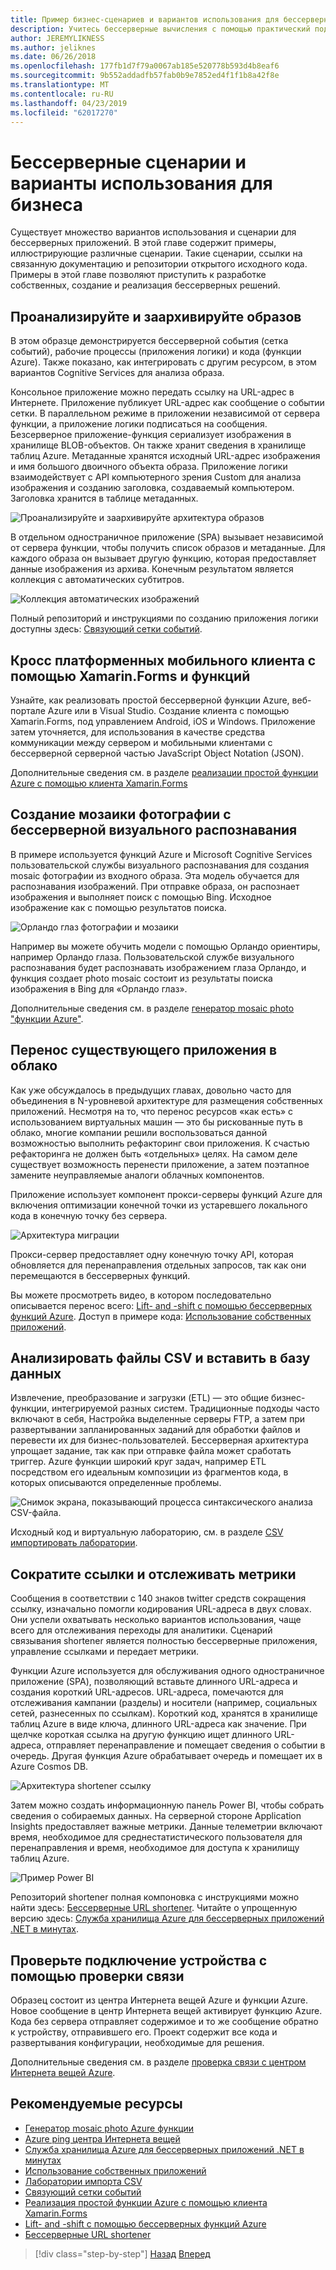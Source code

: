```yaml
---
title: Пример бизнес-сценариев и вариантов использования для бессерверных приложений
description: Учитесь бессерверные вычисления с помощью практический подход примеры, которые могут меняться от обработки изображений серверные части мобильных устройств, а также конвейеров ETL.
author: JEREMYLIKNESS
ms.author: jeliknes
ms.date: 06/26/2018
ms.openlocfilehash: 177fb1d7f79a0067ab185e520778b593d4b8eaf6
ms.sourcegitcommit: 9b552addadfb57fab0b9e7852ed4f1f1b8a42f8e
ms.translationtype: MT
ms.contentlocale: ru-RU
ms.lasthandoff: 04/23/2019
ms.locfileid: "62017270"
---
```

# <a name="serverless-business-scenarios-and-use-cases"></a>Бессерверные сценарии и варианты использования для бизнеса

Существует множество вариантов использования и сценарии для бессерверных приложений. В этой главе содержит примеры, иллюстрирующие различные сценарии. Такие сценарии, ссылки на связанную документацию и репозитории открытого исходного кода. Примеры в этой главе позволяют приступить к разработке собственных, создание и реализация бессерверных решений.

## <a name="analyze-and-archive-images"></a>Проанализируйте и заархивируйте образов

В этом образце демонстрируется бессерверной события (сетка событий), рабочие процессы (приложения логики) и кода (функции Azure). Также показано, как интегрировать с другим ресурсом, в этом вариантов Cognitive Services для анализа образа.

Консольное приложение можно передать ссылку на URL-адрес в Интернете. Приложение публикует URL-адрес как сообщение о событии сетки. В параллельном режиме в приложении независимой от сервера функции, а приложение логики подписаться на сообщения. Безсерверное приложение-функция сериализует изображения в хранилище BLOB-объектов. Он также хранит сведения в хранилище таблиц Azure. Метаданные хранятся исходный URL-адрес изображения и имя большого двоичного объекта образа. Приложение логики взаимодействует с API компьютерного зрения Custom для анализа изображения и созданию заголовка, создаваемый компьютером. Заголовка хранится в таблице метаданных.

![Проанализируйте и заархивируйте архитектура образов](./media/image-processing-example.png)

В отдельном одностраничное приложение (SPA) вызывает независимой от сервера функции, чтобы получить список образов и метаданные. Для каждого образа он вызывает другую функцию, которая предоставляет данные изображения из архива. Конечным результатом является коллекция с автоматических субтитров.

![Коллекция автоматических изображений](./media/automated-image-gallery.png)

Полный репозиторий и инструкциями по созданию приложения логики доступны здесь: [Связующий сетки событий](https://github.com/JeremyLikness/Event-Grid-Glue).

## <a name="cross-platform-mobile-client-using-xamarinforms-and-functions"></a>Кросс платформенных мобильного клиента с помощью Xamarin.Forms и функций

Узнайте, как реализовать простой бессерверной функции Azure, веб-портале Azure или в Visual Studio. Создание клиента с помощью Xamarin.Forms, под управлением Android, iOS и Windows. Приложение затем уточняется, для использования в качестве средства коммуникации между сервером и мобильными клиентами с бессерверной серверной частью JavaScript Object Notation (JSON).

Дополнительные сведения см. в разделе [реализации простой функции Azure с помощью клиента Xamarin.Forms](https://azure.microsoft.com/resources/samples/functions-xamarin-getting-started/)

## <a name="generate-a-photo-mosaic-with-serverless-image-recognition"></a>Создание мозаики фотографии с бессерверной визуального распознавания

В примере используется функций Azure и Microsoft Cognitive Services пользовательской службы визуального распознавания для создания mosaic фотографии из входного образа. Эта модель обучается для распознавания изображений. При отправке образа, он распознает изображения и выполняет поиск с помощью Bing. Исходное изображение как с помощью результатов поиска.

![Орландо глаз фотографии и мозаики](./media/orlando-eye-both.png)

Например вы можете обучить модели с помощью Орландо ориентиры, например Орландо глаза. Пользовательской службе визуального распознавания будет распознавать изображением глаза Орландо, и функция создает photo mosaic состоит из результаты поиска изображения в Bing для «Орландо глаз».

Дополнительные сведения см. в разделе [генератор mosaic photo "функции Azure"](https://azure.microsoft.com/resources/samples/functions-dotnet-photo-mosaic/).

## <a name="migrate-an-existing-application-to-the-cloud"></a>Перенос существующего приложения в облако

Как уже обсуждалось в предыдущих главах, довольно часто для объединения в N-уровневой архитектуре для размещения собственных приложений. Несмотря на то, что перенос ресурсов «как есть» с использованием виртуальных машин — это бы рискованные путь в облако, многие компании решили воспользоваться данной возможностью выполнить рефакторинг свои приложения. К счастью рефакторинга не должен быть «отдельных» целях. На самом деле существует возможность перенести приложение, а затем поэтапное замените неуправляемые аналоги облачных компонентов.

Приложение использует компонент прокси-серверы функций Azure для включения оптимизации конечной точки из устаревшего локального кода в конечную точку без сервера.

![Архитектура миграции](./media/migration-architecture.png)

Прокси-сервер предоставляет одну конечную точку API, которая обновляется для перенаправления отдельных запросов, так как они перемещаются в бессерверных функций.

Вы можете просмотреть видео, в котором последовательно описывается перенос всего: [Lift- and -shift с помощью бессерверных функций Azure](https://channel9.msdn.com/Events/Connect/2017/E102). Доступ в примере кода: [Использование собственных приложений](https://github.com/JeremyLikness/bring-own-app-connect-17).

## <a name="parse-a-csv-file-and-insert-into-a-database"></a>Анализировать файлы CSV и вставить в базу данных

Извлечение, преобразование и загрузки (ETL) — это общие бизнес-функции, интегрируемой разных систем. Традиционные подходы часто включают в себя, Настройка выделенные серверы FTP, а затем при развертывании запланированных заданий для обработки файлов и перевести их для бизнес-пользователей. Бессерверная архитектура упрощает задание, так как при отправке файла может сработать триггер. Azure функции широкий круг задач, например ETL посредством его идеальным композиции из фрагментов кода, в которых описываются определенные проблемы.

![Снимок экрана, показывающий процесса синтаксического анализа CSV-файла.](./media/serverless-business-scenarios/csv-parse-database-import.png)

Исходный код и виртуальную лабораторию, см. в разделе [CSV импортировать лаборатории](https://github.com/JeremyLikness/azure-fn-file-process-hol).

## <a name="shorten-links-and-track-metrics"></a>Сократите ссылки и отслеживать метрики

Сообщения в соответствии с 140 знаков twitter средств сокращения ссылку, изначально помогли кодирования URL-адреса в двух словах. Они успели охватывать несколько вариантов использования, чаще всего для отслеживания переходы для аналитики. Сценарий связывания shortener является полностью бессерверные приложения, управление ссылками и передает метрики.

Функции Azure используется для обслуживания одного одностраничное приложение (SPA), позволяющий вставьте длинного URL-адреса и создания короткий URL-адресов. URL-адреса, помечаются для отслеживания кампании (разделы) и носители (например, социальных сетей, разнесенных по ссылкам). Короткий код, хранятся в хранилище таблиц Azure в виде ключа, длинного URL-адреса как значение. При щелчке короткая ссылка на другую функцию ищет длинного URL-адреса, отправляет перенаправление и помещает сведения о событии в очередь. Другая функция Azure обрабатывает очередь и помещает их в Azure Cosmos DB.

![Архитектура shortener ссылку](./media/link-shortener-architecture.png)

Затем можно создать информационную панель Power BI, чтобы собрать сведения о собираемых данных. На серверной стороне Application Insights предоставляет важные метрики. Данные телеметрии включают время, необходимое для среднестатистического пользователя для перенаправления и время, необходимое для доступа к хранилищу таблиц Azure.

![Пример Power BI](./media/power-bi-example.png)

Репозиторий shortener полная компоновка с инструкциями можно найти здесь: [Бессерверные URL shortener](https://github.com/jeremylikness/serverless-url-shortener). Читайте о упрощенную версию здесь: [Служба хранилища Azure для бессерверных приложений .NET в минутах](https://blogs.msdn.microsoft.com/webdev/2018/01/25/azure-storage-for-serverless-net-apps-in-minutes/).

## <a name="verify-device-connectivity-using-a-ping"></a>Проверьте подключение устройства с помощью проверки связи

Образец состоит из центра Интернета вещей Azure и функции Azure. Новое сообщение в центр Интернета вещей активирует функцию Azure. Кода без сервера отправляет содержимое и то же сообщение обратно к устройству, отправившего его. Проект содержит все кода и развертывания конфигурации, необходимые для решения.

Дополнительные сведения см. в разделе [проверка связи с центром Интернета вещей Azure](https://azure.microsoft.com/resources/samples/iot-hub-node-ping/).

## <a name="recommended-resources"></a>Рекомендуемые ресурсы

* [Генератор mosaic photo Azure функции](https://azure.microsoft.com/resources/samples/functions-dotnet-photo-mosaic/)
* [Azure ping центра Интернета вещей](https://azure.microsoft.com/resources/samples/iot-hub-node-ping/)
* [Служба хранилища Azure для бессерверных приложений .NET в минутах](https://blogs.msdn.microsoft.com/webdev/2018/01/25/azure-storage-for-serverless-net-apps-in-minutes/)
* [Использование собственных приложений](https://github.com/JeremyLikness/bring-own-app-connect-17)
* [Лаборатории импорта CSV](https://github.com/JeremyLikness/azure-fn-file-process-hol)
* [Связующий сетки событий](https://github.com/JeremyLikness/Event-Grid-Glue)
* [Реализация простой функции Azure с помощью клиента Xamarin.Forms](https://azure.microsoft.com/resources/samples/functions-xamarin-getting-started/)
* [Lift- and -shift с помощью бессерверных функций Azure](https://channel9.msdn.com/Events/Connect/2017/E102)
* [Бессерверные URL shortener](https://github.com/jeremylikness/serverless-url-shortener)

>[!div class="step-by-step"]
>[Назад](orchestration-patterns.md)
>[Вперед](serverless-conclusion.md)